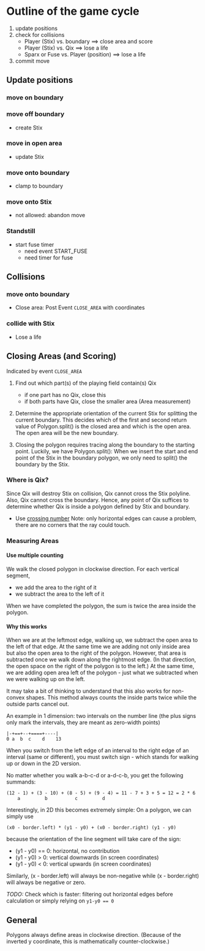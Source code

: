 # Outline of the game cycle

1. update positions
2. check for collisions
    + Player (Stix) vs. boundary ==> close area and score
    + Player (Stix) vs. Qix ==> lose a life
    + Sparx or Fuse vs. Player (position) ==> lose a life
3. commit move


## Update positions

### move on boundary

### move off boundary
+ create Stix

### move in open area
+ update Stix

### move onto boundary
+ clamp to boundary

### move onto Stix
+ not allowed: abandon move

### Standstill
+ start fuse timer
  - need event START_FUSE
  - need timer for fuse


## Collisions

### move onto boundary
+ Close area: Post Event `CLOSE_AREA` with coordinates

### collide with Stix
+ Lose a life


## Closing Areas (and Scoring)

Indicated by event `CLOSE_AREA`

1. Find out which part(s) of the playing field contain(s) Qix
   + if one part has no Qix, close this
   + if both parts have Qix, close the smaller area (Area measurement)
   
2. Determine the appropriate orientation of the current Stix for splitting the 
   current boundary.
   This decides which of the first and second return value of Polygon.split() is the 
   closed area and which is the open area. The open area will be the new boundary.

3. Closing the polygon requires tracing along the boundary to the starting point.
   Luckily, we have Polygon.split(): When we insert the start and end point of the 
   Stix in the boundary polygon, we only need to split() the boundary by the Stix.

### Where is Qix?

Since Qix will destroy Stix on collision, Qix cannot cross the Stix polyline. Also, Qix 
cannot cross the boundary. Hence, any point of Qix suffices to determine whether Qix is 
inside a polygon defined by Stix and boundary.

+ Use [crossing number](http://www.geomalgorithms.com/a03-_inclusion.html)
   Note: only horizontal edges can cause a problem, there are no corners that the ray could touch.

### Measuring Areas

#### Use multiple counting

We walk the closed polygon in clockwise direction.
For each vertical segment,

+ we add the area to the right of it 
+ we subtract the area to the left of it

When we have completed the polygon, the sum is twice the area inside the polygon.

#### Why this works

When we are at the leftmost edge, walking up, we subtract the open area to the left of that edge.
At the same time we are adding not only inside area but also the open area to the right of the polygon.
However, that area is subtracted once we walk down along the rightmost edge. (In that direction, the
open space on the right of the polygon is to the left.) At the same time, we are adding open area left
of the polygon - just what we subtracted when we were walking up on the left.

It may take a bit of thinking to understand that this also works for non-convex shapes.
This method always counts the inside parts twice while the outside parts cancel out.

An example in 1 dimension: two intervals on the number line (the plus signs only mark the intervals, 
they are meant as zero-width points)

    |-+==+--+====+----|
    0 a  b  c    d    13

When you switch from the left edge of an interval to 
the right edge of an interval (same or different), you must switch sign - which stands for walking 
up or down in the 2D version.

No matter whether you walk a-b-c-d or a-d-c-b,
you get the following summands:

    (12 - 1) + (3 - 10) + (8 - 5) + (9 - 4) = 11 - 7 + 3 + 5 = 12 = 2 * 6 
        a         b          c         d

Interestingly, in 2D this becomes extremely simple: On a polygon, we can simply use

    (x0 - border.left) * (y1 - y0) + (x0 - border.right) (y1 - y0)

because the orientation of the line segment will take care of the sign:

+ (y1 - y0) == 0: horizontal, no contribution
+ (y1 - y0) > 0: vertical downwards (in screen coordinates)
+ (y1 - y0) < 0: vertical upwards (in screen coordinates)

Similarly, (x - border.left) will always be non-negative while (x - border.right) will always be 
negative or zero.

_TODO:_ Check which is faster: filtering out horizontal edges before calculation or 
simply relying on `y1-y0 == 0`

## General

Polygons always define areas in clockwise direction. (Because of the inverted y coordinate,
this is mathematically counter-clockwise.)

